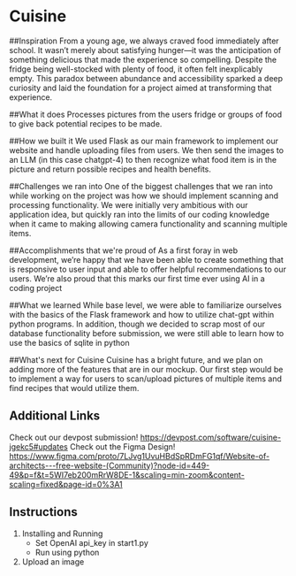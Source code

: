 # Cuisine

##Inspiration
From a young age, we always craved food immediately after school. It wasn’t merely about satisfying hunger—it was the anticipation of something delicious that made the experience so compelling. Despite the fridge being well-stocked with plenty of food, it often felt inexplicably empty. This paradox between abundance and accessibility sparked a deep curiosity and laid the foundation for a project aimed at transforming that experience.

##What it does
Processes pictures from the users fridge or groups of food to give back potential recipes to be made.

##How we built it
We used Flask as our main framework to implement our website and handle uploading files from users. We then send the images to an LLM (in this case chatgpt-4) to then recognize what food item is in the picture and return possible recipes and health benefits.

##Challenges we ran into
One of the biggest challenges that we ran into while working on the project was how we should implement scanning and processing functionality. We were initially very ambitious with our application idea, but quickly ran into the limits of our coding knowledge when it came to making allowing camera functionality and scanning multiple items.

##Accomplishments that we're proud of
As a first foray in web development, we’re happy that we have been able to create something that is responsive to user input and able to offer helpful recommendations to our users. We’re also proud that this marks our first time ever using AI in a coding project

##What we learned
While base level, we were able to familiarize ourselves with the basics of the Flask framework and how to utilize chat-gpt within python programs. In addition, though we decided to scrap most of our database functionality before submission, we were still able to learn how to use the basics of sqlite in python

##What's next for Cuisine
Cuisine has a bright future, and we plan on adding more of the features that are in our mockup. Our first step would be to implement a way for users to scan/upload pictures of multiple items and find recipes that would utilize them.

## Additional Links
Check out our devpost submission!
https://devpost.com/software/cuisine-jgekc5#updates
Check out the Figma Design!
https://www.figma.com/proto/7LJvg1UvuHBdSpRDmFG1qf/Website-of-architects---free-website-(Community)?node-id=449-49&p=f&t=5WI7eb200mRrW8DE-1&scaling=min-zoom&content-scaling=fixed&page-id=0%3A1

## Instructions
1. Installing and Running
   - Set OpenAI api_key in start1.py
   - Run using python
2. Upload an image
